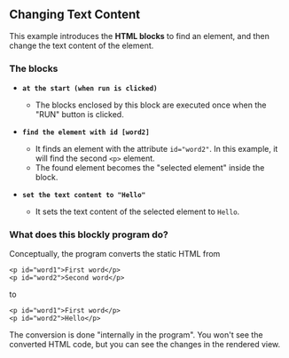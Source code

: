## Changing Text Content

This example introduces the **HTML blocks** to find an element, and then change the text content of the element.

### The blocks
- **`at the start (when run is clicked)`**
  - The blocks enclosed by this block are executed once
    when the "RUN" button is clicked.

- **`find the element with id [word2]`**
  - It finds an element with the attribute `id="word2"`. In this example, it will find the second `<p>` element.
  - The found element becomes the "selected element" inside the block.

- **`set the text content to "Hello"`**
  - It sets the text content of the selected element to `Hello`.

### What does this blockly program do?
Conceptually, the program converts the static HTML from
```
<p id="word1">First word</p>
<p id="word2">Second word</p>
```
to
```
<p id="word1">First word</p>
<p id="word2">Hello</p>
```

The conversion is done "internally in the program". You won't see the converted HTML code, but you can see the changes in the rendered view.

